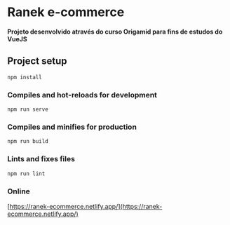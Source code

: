 # Ranek e-commerce
**Projeto desenvolvido através do curso Origamid para fins de estudos do VueJS**

## Project setup
```
npm install
```

### Compiles and hot-reloads for development
```
npm run serve
```

### Compiles and minifies for production
```
npm run build
```

### Lints and fixes files
```
npm run lint
```

### Online
[https://ranek-ecommerce.netlify.app/](https://ranek-ecommerce.netlify.app/)
